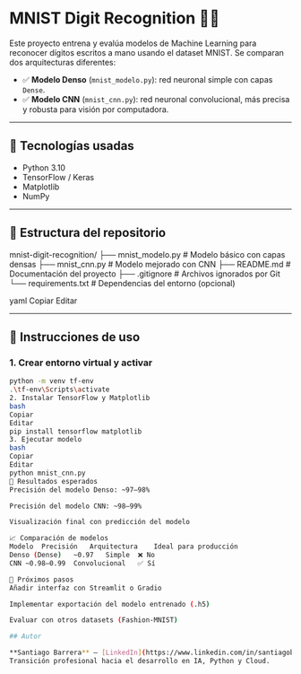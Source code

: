# MNIST Digit Recognition 🧠🔢

Este proyecto entrena y evalúa modelos de Machine Learning para reconocer dígitos escritos a mano usando el dataset MNIST. Se comparan dos arquitecturas diferentes:

- ✅ **Modelo Denso** (`mnist_modelo.py`): red neuronal simple con capas `Dense`.
- ✅ **Modelo CNN** (`mnist_cnn.py`): red neuronal convolucional, más precisa y robusta para visión por computadora.

---

## 📌 Tecnologías usadas

- Python 3.10
- TensorFlow / Keras
- Matplotlib
- NumPy

---

## 📂 Estructura del repositorio

mnist-digit-recognition/
├── mnist_modelo.py # Modelo básico con capas densas
├── mnist_cnn.py # Modelo mejorado con CNN
├── README.md # Documentación del proyecto
├── .gitignore # Archivos ignorados por Git
└── requirements.txt # Dependencias del entorno (opcional)

yaml
Copiar
Editar

---

## 🧪 Instrucciones de uso

### 1. Crear entorno virtual y activar

```bash
python -m venv tf-env
.\tf-env\Scripts\activate
2. Instalar TensorFlow y Matplotlib
bash
Copiar
Editar
pip install tensorflow matplotlib
3. Ejecutar modelo
bash
Copiar
Editar
python mnist_cnn.py
🧠 Resultados esperados
Precisión del modelo Denso: ~97–98%

Precisión del modelo CNN: ~98–99%

Visualización final con predicción del modelo

📈 Comparación de modelos
Modelo	Precisión	Arquitectura	Ideal para producción
Denso (Dense)	~0.97	Simple	❌ No
CNN	~0.98–0.99	Convolucional	✅ Sí

🚀 Próximos pasos
Añadir interfaz con Streamlit o Gradio

Implementar exportación del modelo entrenado (.h5)

Evaluar con otros datasets (Fashion-MNIST)

## Autor

**Santiago Barrera** – [LinkedIn](https://www.linkedin.com/in/santiagobc53)  
Transición profesional hacia el desarrollo en IA, Python y Cloud.
